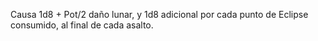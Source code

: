Causa 1d8 + Pot/2 daño lunar, y 1d8 adicional por cada punto de Eclipse consumido, al final de cada asalto.
